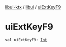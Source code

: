 [libui-ktx](../index.md) / [libui](index.md) / [uiExtKeyF9](./ui-ext-key-f9.md)

# uiExtKeyF9

`val uiExtKeyF9: `[`Int`](https://kotlinlang.org/api/latest/jvm/stdlib/kotlin/-int/index.html)
